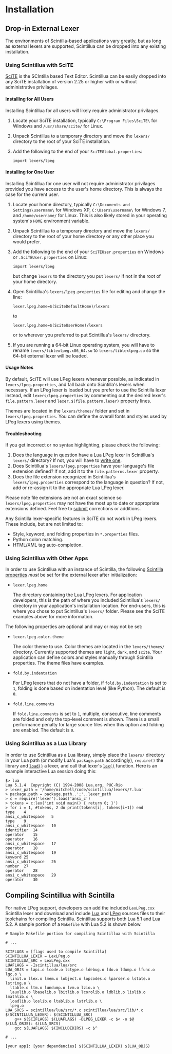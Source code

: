 # Installation

## Drop-in External Lexer

The environments of Scintilla-based applications vary greatly, but as long as
external lexers are supported, Scintillua can be dropped into any existing
installation.

### Using Scintillua with SciTE

[SciTE][] is the SCIntilla based Text Editor. Scintillua can be easily dropped
into any SciTE installation of version 2.25 or higher with or without
administrative privilages.

[SciTE]: http://scintilla.org/SciTE.html

#### Installing for All Users

Installing Scintillua for all users will likely require administrator
privilages.

1. Locate your SciTE installation, typically `C:\Program Files\SciTE\` for
   Windows and `/usr/share/scite/` for Linux.
2. Unpack Scintillua to a temporary directory and move the `lexers/` directory
   to the root of your SciTE installation.
3. Add the following to the end of your `SciTEGlobal.properties`:

       import lexers/lpeg

#### Installing for One User

Installing Scintillua for one user will not require administrator privilages
provided you have access to the user's home directory. This is always the case
for the current user.

1. Locate your home directory, typically `C:\Documents and Settings\username\`
   for Windows XP, `C:\Users\username\` for Windows 7, and `/home/username/` for
   Linux. This is also likely stored in your operating system's `HOME`
   environment variable.
2. Unpack Scintillua to a temporary directory and move the `lexers/` directory
   to the root of your home directory or any other place you would prefer.
3. Add the following to the end of your `SciTEUser.properties` on Windows or
   `.SciTEUser.properties` on Linux:

       import lexers/lpeg

   but change `lexers` to the directory you put `lexers/` if not in the root of
   your home directory.
4. Open Scintillua's `lexers/lpeg.properties` file for editing and change the
   line:

       lexer.lpeg.home=$(SciteDefaultHome)/lexers

   to

       lexer.lpeg.home=$(SciteUserHome)/lexers

   or to wherever you preferred to put Scintillua's `lexers/` directory.
5. If you are running a 64-bit Linux operating system, you will have to rename
   `lexers/liblexlpeg.x86_64.so` to `lexers/liblexlpeg.so` so the 64-bit
   external lexer will be loaded.

#### Usage Notes

By default, SciTE will use LPeg lexers whenever possible, as indicated in
`lexers/lpeg.properties`, and fall back onto Scintilla's lexers when necessary.
If an LPeg lexer is loaded but you prefer to use the Scintilla lexer instead,
edit `lexers/lpeg.properties` by commenting out the desired lexer's
`file.pattern.lexer` and `lexer.$(file.pattern.lexer)` property lines.

Themes are located in the `lexers/themes/` folder and set in
`lexers/lpeg.properties`. You can define the overall fonts and styles used by
LPeg lexers using themes.

#### Troubleshooting

If you get incorrect or no syntax highlighting, please check the following:

1. Does the language in question have a Lua LPeg lexer in Scintillua's `lexers/`
   directory? If not, you will have to [write one][].
2. Does Scintillua's `lexers/lpeg.properties` have your language's file
   extension defined? If not, add it to the `file.patterns.lexer` property.
3. Does the file extension recognized in Scintillua's `lexers/lpeg.properties`
   correspond to the language in question? If not, add or re-assign it to the
   appropriate Lua LPeg lexer.

Please note file extensions are not an exact science so `lexers/lpeg.properties`
may not have the most up to date or appropriate extensions defined. Feel free
to [submit][] corrections or additions.

Any Scintilla lexer-specific features in SciTE do not work in LPeg lexers. These
include, but are not limited to:

* Style, keyword, and folding properties in `*.properties` files.
* Python colon matching.
* HTML/XML tag auto-completion.

[write one]: api/lexer.html
[submit]: README.html#Contact

### Using Scintillua with Other Apps

In order to use Scintillua with an instance of Scintilla, the following
[Scintilla properties][] *must* be set for the external lexer after
initialization:

* `lexer.lpeg.home`

  The directory containing the Lua LPeg lexers. For application developers, this
  is the path of where you included Scintillua's `lexers/` directory in your
  application's installation location. For end-users, this is where you chose to
  put Scintillua's `lexers/` folder. Please see the SciTE examples above for
  more information.

[Scintilla properties]: http://scintilla.org/ScintillaDoc.html#SCI_SETPROPERTY

The following properties are optional and may or may not be set:

* `lexer.lpeg.color.theme`

  The color theme to use. Color themes are located in the `lexers/themes/`
  directory. Currently supported themes are `light`, `dark`, and `scite`. Your
  application can define colors and styles manually through Scintilla
  properties. The theme files have examples.

* `fold.by.indentation`

  For LPeg lexers that do not have a folder, if `fold.by.indentation` is set to
  `1`, folding is done based on indentation level (like Python). The default is
  `0`.

* `fold.line.comments`

  If `fold.line.comments` is set to `1`, multiple, consecutive, line comments
  are folded and only the top-level comment is shown. There is a small
  performance penalty for large source files when this option and folding are
  enabled. The default is `0`.

### Using Scintillua as a Lua Library

In order to use Scintillua as a Lua library, simply place the `lexers/`
directory in your Lua path (or modify Lua's `package.path` accordingly),
`require()` the library and [`load()`][] a lexer, and call that lexer's
[`lex()`][] function. Here is an example interactive Lua session doing this:

    $> lua
    Lua 5.1.4  Copyright (C) 1994-2008 Lua.org, PUC-Rio
    > lexer_path = '/home/mitchell/code/scintillua/lexers/?.lua'
    > package.path = package.path..';'..lexer_path
    > c = require('lexer').load('ansi_c')
    > tokens = c:lex('int void main() { return 0; }')
    > for i = 1, #tokens, 2 do print(tokens[i], tokens[i+1]) end
    type	4
    ansi_c_whitespace	5
    type	9
    ansi_c_whitespace	10
    identifier	14
    operator	15
    operator	16
    ansi_c_whitespace	17
    operator	18
    ansi_c_whitespace	19
    keyword	25
    ansi_c_whitespace	26
    number	27
    operator	28
    ansi_c_whitespace	29
    operator	30

[`load()`]: api/lexer.html#load
[`lex()`]: api/lexer.html#lex

## Compiling Scintillua with Scintilla

For native LPeg support, developers can add the included `LexLPeg.cxx` Scintilla
lexer and download and include [Lua][] and [LPeg][] sources files to their
toolchains for compiling Scintilla. Scintillua supports both Lua 5.1 and
Lua 5.2. A sample portion of a `Makefile` with Lua 5.2 is shown below.

    # Sample Makefile portion for compiling Scintillua with Scintilla

    # ...

    SCIFLAGS = [flags used to compile Scintilla]
    SCINTILLUA_LEXER = LexLPeg.o
    SCINTILLUA_SRC = LexLPeg.cxx
    LUAFLAGS = -Iscintillua/lua/src
    LUA_OBJS = lapi.o lcode.o lctype.o ldebug.o ldo.o ldump.o lfunc.o lgc.o \
      linit.o llex.o lmem.o lobject.o lopcodes.o lparser.o lstate.o lstring.o \
      ltable.o ltm.o lundump.o lvm.o lzio.o \
      lauxlib.o lbaselib.o lbitlib.o lcorolib.o ldblib.o liolib.o lmathlib.o \
      loadlib.o loslib.o ltablib.o lstrlib.o \
      lpeg.o
    LUA_SRCS = scintillua/lua/src/*.c scintillua/lua/src/lib/*.c
    $(SCINTILLUA_LEXER): $(SCINTILLUA_SRC)
    	g++ $(SCIFLAGS) $(LUAFLAGS) -DLPEG_LEXER -c $< -o $@
    $(LUA_OBJS): $(LUA_SRCS)
    	gcc $(LUAFLAGS) $(INCLUDEDIRS) -c $^

    # ...

    [your app]: [your dependencies] $(SCINTILLUA_LEXER) $(LUA_OBJS)

[Lua]: http://lua.org
[LPeg]: http://www.inf.puc-rio.br/~roberto/lpeg/lpeg.html
